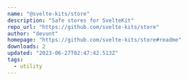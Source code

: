 ```yaml
---
name: "@svelte-kits/store"
description: "Safe stores for SvelteKit"
repo_url: "https://github.com/svelte-kits/store"
author: "devunt"
homepage: "https://github.com/svelte-kits/store#readme"
downloads: 2
updated: "2023-06-27T02:47:42.513Z"
tags: 
  - utility
---
```

